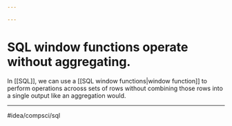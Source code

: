 ```yaml
---

---
```

# SQL window functions operate without aggregating. 
In [[SQL]], we can use a [[SQL window functions|window function]] to perform operations acrooss sets of rows without combining those rows into a single output like an aggregation would. 

---
#idea/compsci/sql 

[1]: https://mode.com/sql-tutorial/sql-window-functions/